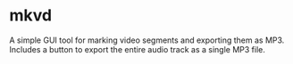 # mkvd

A simple GUI tool for marking video segments and exporting them as MP3.
Includes a button to export the entire audio track as a single MP3 file.
